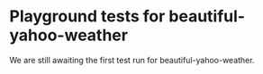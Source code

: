 # Playground tests for beautiful-yahoo-weather
We are still awaiting the first test run for beautiful-yahoo-weather.
